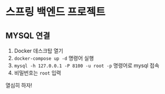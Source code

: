 # 스프링 백엔드 프로젝트

## MYSQL 연결

1. Docker 데스크탑 열기
2. `docker-compose up -d` 명령어 실행
3. `mysql -h 127.0.0.1 -P 8100 -u root -p` 명령어로 mysql 접속
4. 비밀번호는 `root` 입력


열심히 하자!